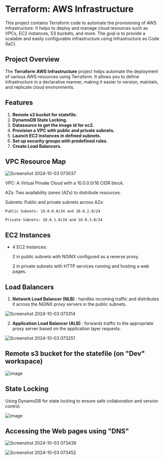 # Terraform: AWS Infrastructure
This project contains Terraform code to automate the provisioning of AWS infrastructure. It helps to deploy and manage cloud resources such as VPCs, EC2 instances, S3 buckets, and more. The goal is to provide a scalable and easily configurable infrastructure using Infrastructure as Code (IaC).

## Project Overview

The **Terraform AWS Infrastructure** project helps automate the deployment of various AWS resources using Terraform. It allows you to define infrastructure in a declarative manner, making it easier to version, maintain, and replicate cloud environments.

## Features

1. **Remote s3 bucket for statefile.**
2. **DynamoDB State Locking.**
3. **Datasource to get the image id for ec2.**
4. **Provision a VPC with public and private subnets.**
5. **Launch EC2 instances in defined subnets.**
6. **Set up security groups with predefined rules.**
7. **Create Load Balancers.**


## VPC Resource Map
![Screenshot 2024-10-03 073037](https://github.com/user-attachments/assets/26331f6f-713b-4390-9abc-7dc29f0b0405)

 VPC: A Virtual Private Cloud with a 10.0.0.0/16 CIDR block.
 
 AZs: Two availability zones (AZs) to distribute resources.
 
 Subnets: Public and private subnets across AZs:

    Public Subnets: 10.0.0.0/24 and 10.0.2.0/24
   
    Private Subnets: 10.0.1.0/24 and 10.0.3.0/24

## EC2 Instances
- 4 EC2 instances:

    2 in public subnets with NGINX configured as a reverse proxy.
   
    2 in private subnets with HTTP services running and hosting a web pages.

## Load Balancers

1. **Network Load Balancer (NLB)** : handles incoming traffic and distributes it across the NGINX proxy servers in the public subnets.

 ![Screenshot 2024-10-03 073314](https://github.com/user-attachments/assets/3d4f8fe4-2dba-4320-9d7f-6802e2090a1b)

2. **Application Load Balancer (ALB)** : forwards traffic to the appropriate proxy server based on the application layer requests.
   
![Screenshot 2024-10-03 073251](https://github.com/user-attachments/assets/2ad9c737-fd91-4a06-a483-b8a4b8f34d63)


## Remote s3 bucket for the statefile (on "Dev" workspace)

![image](https://github.com/user-attachments/assets/c8ad8731-a207-48c3-a708-a8df58d05e68)


## State Locking 
Using DynamoDB for state locking to ensure safe collaboration and version control.

![image](https://github.com/user-attachments/assets/9644b6d9-e733-467c-8f34-d7beeda798ff)


## Accessing the Web pages using "DNS"

![Screenshot 2024-10-03 073439](https://github.com/user-attachments/assets/425b2760-7170-4d9e-bf76-ba7f45370f90)

![Screenshot 2024-10-03 073452](https://github.com/user-attachments/assets/af66f722-57a8-4e2a-8200-34c9eb16bae3)
